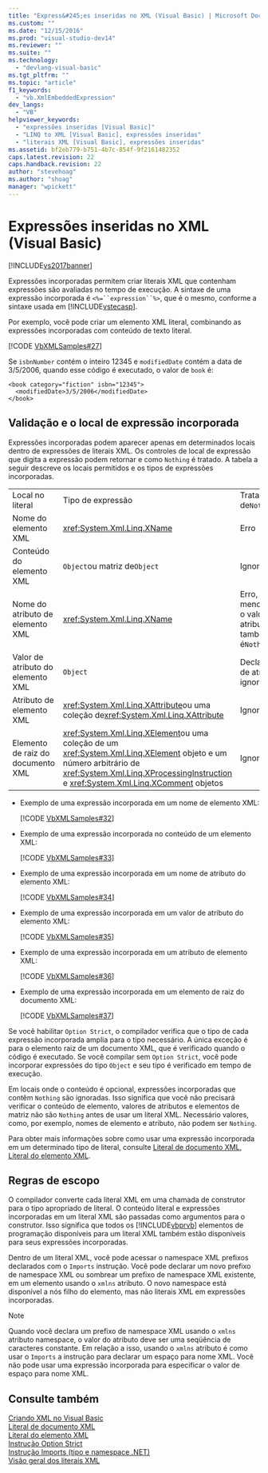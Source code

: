 ```yaml
---
title: "Express&#245;es inseridas no XML (Visual Basic) | Microsoft Docs"
ms.custom: ""
ms.date: "12/15/2016"
ms.prod: "visual-studio-dev14"
ms.reviewer: ""
ms.suite: ""
ms.technology: 
  - "devlang-visual-basic"
ms.tgt_pltfrm: ""
ms.topic: "article"
f1_keywords: 
  - "vb.XmlEmbeddedExpression"
dev_langs: 
  - "VB"
helpviewer_keywords: 
  - "expressões inseridas [Visual Basic]"
  - "LINQ to XML [Visual Basic], expressões inseridas"
  - "literais XML [Visual Basic], expressões inseridas"
ms.assetid: bf2eb779-b751-4b7c-854f-9f2161482352
caps.latest.revision: 22
caps.handback.revision: 22
author: "stevehoag"
ms.author: "shoag"
manager: "wpickett"
---
```

# Express&#245;es inseridas no XML (Visual Basic)
[!INCLUDE[vs2017banner](../../../../csharp/includes/vs2017banner.md)]

Expressões incorporadas permitem criar literais XML que contenham expressões são avaliadas no tempo de execução.  A sintaxe de uma expressão incorporada é `<%=``expression``%>`, que é o mesmo, conforme a sintaxe usada em [!INCLUDE[vstecasp](../../../../visual-basic/developing-apps/programming/drives-directories-files/includes/vstecasp_md.md)].  
  
 Por exemplo, você pode criar um elemento XML literal, combinando as expressões incorporadas com conteúdo de texto literal.  
  
 [!CODE [VbXMLSamples#27](../CodeSnippet/VS_Snippets_VBCSharp/VbXMLSamples#27)]  
  
 Se `isbnNumber` contém o inteiro 12345 e `modifiedDate` contém a data de 3\/5\/2006, quando esse código é executado, o valor de `book` é:  
  
```  
<book category="fiction" isbn="12345">  
  <modifiedDate>3/5/2006</modifiedDate>  
</book>  
```  
  
## Validação e o local de expressão incorporada  
 Expressões incorporadas podem aparecer apenas em determinados locais dentro de expressões de literais XML.  Os controles de local de expressão que digita a expressão podem retornar e como `Nothing` é tratado.  A tabela a seguir descreve os locais permitidos e os tipos de expressões incorporadas.  
  
||||  
|-|-|-|  
|Local no literal|Tipo de expressão|Tratamento de`Nothing`|  
|Nome do elemento XML|<xref:System.Xml.Linq.XName>|Erro|  
|Conteúdo do elemento XML|`Object`ou matriz de`Object`|Ignorado|  
|Nome do atributo de elemento XML|<xref:System.Xml.Linq.XName>|Erro, a menos que o valor do atributo também é`Nothing`|  
|Valor de atributo do elemento XML|`Object`|Declaração de atributo ignorada|  
|Atributo de elemento XML|<xref:System.Xml.Linq.XAttribute>ou uma coleção de<xref:System.Xml.Linq.XAttribute>|Ignorado|  
|Elemento de raiz do documento XML|<xref:System.Xml.Linq.XElement>ou uma coleção de um <xref:System.Xml.Linq.XElement> objeto e um número arbitrário de <xref:System.Xml.Linq.XProcessingInstruction> e <xref:System.Xml.Linq.XComment> objetos|Ignorado|  
  
-   Exemplo de uma expressão incorporada em um nome de elemento XML:  
  
     [!CODE [VbXMLSamples#32](../CodeSnippet/VS_Snippets_VBCSharp/VbXMLSamples#32)]  
  
-   Exemplo de uma expressão incorporada no conteúdo de um elemento XML:  
  
     [!CODE [VbXMLSamples#33](../CodeSnippet/VS_Snippets_VBCSharp/VbXMLSamples#33)]  
  
-   Exemplo de uma expressão incorporada em um nome de atributo do elemento XML:  
  
     [!CODE [VbXMLSamples#34](../CodeSnippet/VS_Snippets_VBCSharp/VbXMLSamples#34)]  
  
-   Exemplo de uma expressão incorporada em um valor de atributo do elemento XML:  
  
     [!CODE [VbXMLSamples#35](../CodeSnippet/VS_Snippets_VBCSharp/VbXMLSamples#35)]  
  
-   Exemplo de uma expressão incorporada em um atributo de elemento XML:  
  
     [!CODE [VbXMLSamples#36](../CodeSnippet/VS_Snippets_VBCSharp/VbXMLSamples#36)]  
  
-   Exemplo de uma expressão incorporada em um elemento de raiz do documento XML:  
  
     [!CODE [VbXMLSamples#37](../CodeSnippet/VS_Snippets_VBCSharp/VbXMLSamples#37)]  
  
 Se você habilitar `Option Strict`, o compilador verifica que o tipo de cada expressão incorporada amplia para o tipo necessário.  A única exceção é para o elemento raiz de um documento XML, que é verificado quando o código é executado.  Se você compilar sem `Option Strict`, você pode incorporar expressões do tipo `Object` e seu tipo é verificado em tempo de execução.  
  
 Em locais onde o conteúdo é opcional, expressões incorporadas que contêm `Nothing` são ignoradas.  Isso significa que você não precisará verificar o conteúdo de elemento, valores de atributos e elementos de matriz não são `Nothing` antes de usar um literal XML.  Necessário valores, como, por exemplo, nomes de elemento e atributo, não podem ser `Nothing`.  
  
 Para obter mais informações sobre como usar uma expressão incorporada em um determinado tipo de literal, consulte [Literal de documento XML](../../../../visual-basic/language-reference/xml-literals/xml-document-literal.md), [Literal do elemento XML](../../../../visual-basic/language-reference/xml-literals/xml-element-literal.md).  
  
## Regras de escopo  
 O compilador converte cada literal XML em uma chamada de construtor para o tipo apropriado de literal.  O conteúdo literal e expressões incorporadas em um literal XML são passadas como argumentos para o construtor.  Isso significa que todos os [!INCLUDE[vbprvb](../../../../csharp/programming-guide/concepts/linq/includes/vbprvb_md.md)] elementos de programação disponíveis para um literal XML também estão disponíveis para seus expressões incorporadas.  
  
 Dentro de um literal XML, você pode acessar o namespace XML prefixos declarados com o `Imports` instrução.  Você pode declarar um novo prefixo de namespace XML ou sombrear um prefixo de namespace XML existente, em um elemento usando o `xmlns` atributo.  O novo namespace está disponível a nós filho do elemento, mas não literais XML em expressões incorporadas.  
  
> [!NOTE]
>  Quando você declara um prefixo de namespace XML usando o `xmlns` atributo namespace, o valor do atributo deve ser uma seqüência de caracteres constante.  Em relação a isso, usando o `xmlns` atributo é como usar o `Imports` a instrução para declarar um espaço para nome XML.  Você não pode usar uma expressão incorporada para especificar o valor de espaço para nome XML.  
  
## Consulte também  
 [Criando XML no Visual Basic](../../../../visual-basic/programming-guide/language-features/xml/creating-xml.md)   
 [Literal de documento XML](../../../../visual-basic/language-reference/xml-literals/xml-document-literal.md)   
 [Literal do elemento XML](../../../../visual-basic/language-reference/xml-literals/xml-element-literal.md)   
 [Instrução Option Strict](../../../../visual-basic/language-reference/statements/option-strict-statement.md)   
 [Instrução Imports \(tipo e namespace .NET\)](../../../../visual-basic/language-reference/statements/imports-statement-net-namespace-and-type.md)   
 [Visão geral dos literais XML](../../../../visual-basic/programming-guide/language-features/xml/xml-literals-overview.md)